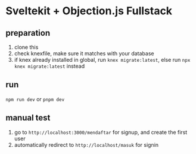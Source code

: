 # Sveltekit + Objection.js Fullstack

## preparation

1. clone this
2. check knexfile, make sure it matches with your database
3. if knex already installed in global, run `knex migrate:latest`, else run `npx knex migrate:latest` instead

## run

`npm run dev` or `pnpm dev`

## manual test

1. go to `http://localhost:3000/mendaftar` for signup, and create the first user
2. automatically redirect to `http://localhost/masuk` for signin
